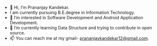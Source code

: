 - 👋 Hi, I’m Prananjay Kandekar.
- I am currently pursuing B.E.degree in Information Technology.
- 👀 I’m interested in Software Development and Android Application Development.
- 🌱 I’m currently learning Data Structure and trying to contribute in open source.
- 📫 You can reach me at my gmail- prananjaykandekar12@gmail.com.

<!---
Prananjay04/Prananjay04 is a ✨ special ✨ repository because its `README.md` (this file) appears on your GitHub profile.
You can click the Preview link to take a look at your changes.
--->
